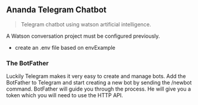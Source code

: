 ## Ananda Telegram Chatbot
> Telegram chatbot using watson artificial intelligence.

A Watson conversation project must be configured previously.

- create an .env file based on envExample

### The BotFather
Luckily Telegram makes it very easy to create and manage bots. Add the BotFather to Telegram and start creating a new bot by sending the /newbot command. BotFather will guide you through the process. He will give you a token which you will need to use the HTTP API.
